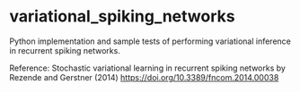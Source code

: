 # variational_spiking_networks

Python implementation and sample tests of performing variational inference in recurrent spiking networks.

Reference: Stochastic variational learning in recurrent spiking networks by Rezende and Gerstner (2014) https://doi.org/10.3389/fncom.2014.00038

